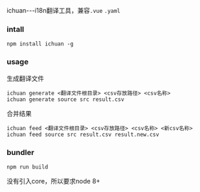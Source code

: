 ichuan---i18n翻译工具，兼容`.vue` `.yaml`

### intall
```
npm install ichuan -g
```

### usage
生成翻译文件
```
ichuan generate <翻译文件根目录> <csv存放路径> <csv名称>
ichuan generate source src result.csv
```
合并结果
```
ichuan feed <翻译文件根目录> <csv存放路径> <csv名称> <新csv名称>
ichuan feed source src result.csv result.new.csv
```

### bundler
```
npm run build
```
没有引入core，所以要求node 8+
